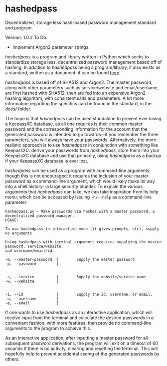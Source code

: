 # hashedpass
Decentralized, storage less hash-based password management standard and program.

Version: 1.0.2
To Do:
 - Implement Argon2 parameter strings.

*hashedpass* is a program and library written in Python which seeks to standardize storage less, decentralized password management based off of hashing. In addition to *hashedpass* being a program/library, it also exists as a standard, written as a document; it can be found [here](https://github.com/emilarner/hashedpass/tree/main/docs). 

*hashedpass* is based off of SHA512 and Argon2. The master password, along with other parameters such as service/website and email/username, are first hashed with SHA512, then are fed into an expensive Argon2 hashing algorithm, with consistent salts and parameters. A lot more information regarding the specifics can be found in the standard, in the *docs/* folder.

The hope is that *hashedpass* can be used standalone to prevent ever losing a KeepassXC database, as all one requires is their common master password and the corresponding information for the account that the generated password is intended to go towards--if you remember the three parameters, you will always have your passwords. Alternatively, the more realistic approach is to use *hashedpass* in conjunction with something like KeepassXC: derive your passwords from *hashedpass*, store them into your KeepassXC database and use that primarily, using *hashedpass* as a backup if your KeepassXC database is ever lost. 


*hashedpass* can be used as a program with command-line arguments, though this is not encouraged: it requires the inclusion of your master password as a command-line argument, which would likely make its way into a shell history--a large security blunder. To explain the various arguments that *hashedpass* can take, we can take inspiration from its help menu, which can be accessed by issuing `-h/--help` as a command-line parameter:

    hashedpass.py - Make passwords via hashes with a master password, a decentralized password manager.
    USAGE:
    
    To use hashedpass in interactive mode (it gives prompts, etc), supply no arguments.
    
    Using hashedpass with terminal arguments requires supplying the master password, service/website,
    and username/email/id.
    
    -m, --master-password  |        Supply the master password
    -p, --password         |
    
    
    -s, --service          |        Supply the website/service name
    -w, --website          |        
    
    
    -i, --id               |        Supply the id, username, or email.
    -u, --username         |
    -e, --email            |


If one wants to use *hashedpass* as an interactive application, which will receive input from the terminal and calculate the desired passwords in a convenient fashion, with more features, then provide no command-line arguments to the program to achieve this.

As an interactive application, after inputting a master password for all subsequent password derivations, the program will exit on a timeout of 60 seconds if there is no activity, clearing and resetting the terminal. This will hopefully help to prevent accidental seeing of the generated passwords by others. 
